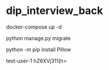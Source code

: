 # dip_interview_back


docker-compose up -d

python manage.py migrate

python -m pip install Pillow


test-user-1
hZ6XVj311(h=